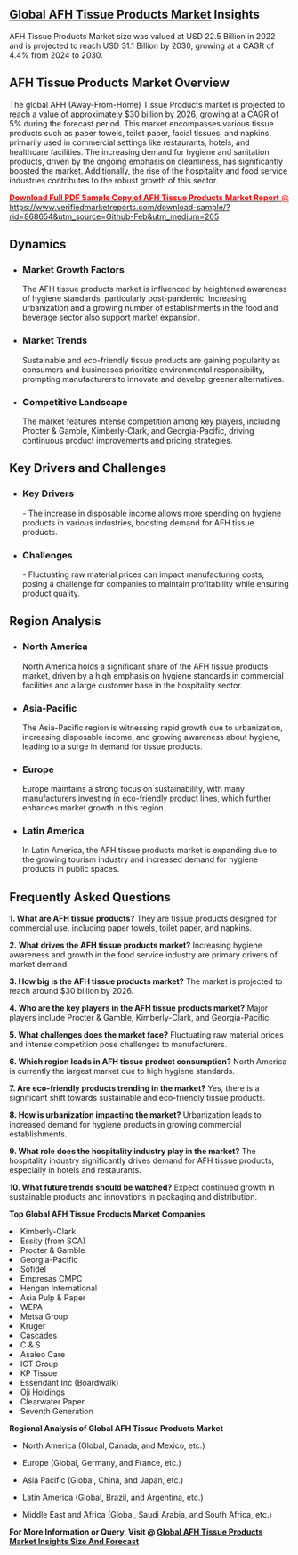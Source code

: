 <h2><a href="https://www.verifiedmarketreports.com/download-sample/?rid=868654&amp;utm_source=Github&amp;utm_medium=205" target="_blank">Global AFH Tissue Products Market</a> Insights</h2><p>AFH Tissue Products Market size was valued at USD 22.5 Billion in 2022 and is projected to reach USD 31.1 Billion by 2030, growing at a CAGR of 4.4% from 2024 to 2030.</p><p> <h2>AFH Tissue Products Market Overview</h2> <p>The global AFH (Away-From-Home) Tissue Products market is projected to reach a value of approximately $30 billion by 2026, growing at a CAGR of 5% during the forecast period. This market encompasses various tissue products such as paper towels, toilet paper, facial tissues, and napkins, primarily used in commercial settings like restaurants, hotels, and healthcare facilities. The increasing demand for hygiene and sanitation products, driven by the ongoing emphasis on cleanliness, has significantly boosted the market. Additionally, the rise of the hospitality and food service industries contributes to the robust growth of this sector.</p> <p><a href="#"><p><span class=""><span style="color: #ff0000;"><strong>Download Full PDF Sample Copy of AFH Tissue Products Market Report</strong> @ </span><a href="https://www.verifiedmarketreports.com/download-sample/?rid=868654&amp;utm_source=Github-Feb&amp;utm_medium=205" target="_blank">https://www.verifiedmarketreports.com/download-sample/?rid=868654&amp;utm_source=Github-Feb&amp;utm_medium=205</a></span></p></a></p> <h2>Dynamics</h2> <ul> <li><h3>Market Growth Factors</h3> The AFH tissue products market is influenced by heightened awareness of hygiene standards, particularly post-pandemic. Increasing urbanization and a growing number of establishments in the food and beverage sector also support market expansion. </li> <li><h3>Market Trends</h3> Sustainable and eco-friendly tissue products are gaining popularity as consumers and businesses prioritize environmental responsibility, prompting manufacturers to innovate and develop greener alternatives. </li> <li><h3>Competitive Landscape</h3> The market features intense competition among key players, including Procter & Gamble, Kimberly-Clark, and Georgia-Pacific, driving continuous product improvements and pricing strategies. </li> </ul> <h2>Key Drivers and Challenges</h2> <ul> <li><h3>Key Drivers</h3> - The increase in disposable income allows more spending on hygiene products in various industries, boosting demand for AFH tissue products.</li> <li><h3>Challenges</h3> - Fluctuating raw material prices can impact manufacturing costs, posing a challenge for companies to maintain profitability while ensuring product quality.</li> </ul> <h2>Region Analysis</h2> <ul> <li><h3>North America</h3> North America holds a significant share of the AFH tissue products market, driven by a high emphasis on hygiene standards in commercial facilities and a large customer base in the hospitality sector.</li> <li><h3>Asia-Pacific</h3> The Asia-Pacific region is witnessing rapid growth due to urbanization, increasing disposable income, and growing awareness about hygiene, leading to a surge in demand for tissue products.</li> <li><h3>Europe</h3> Europe maintains a strong focus on sustainability, with many manufacturers investing in eco-friendly product lines, which further enhances market growth in this region.</li> <li><h3>Latin America</h3> In Latin America, the AFH tissue products market is expanding due to the growing tourism industry and increased demand for hygiene products in public spaces.</li> </ul> <h2>Frequently Asked Questions</h2> <p><strong>1. What are AFH tissue products?</strong> They are tissue products designed for commercial use, including paper towels, toilet paper, and napkins.</p> <p><strong>2. What drives the AFH tissue products market?</strong> Increasing hygiene awareness and growth in the food service industry are primary drivers of market demand.</p> <p><strong>3. How big is the AFH tissue products market?</strong> The market is projected to reach around $30 billion by 2026.</p> <p><strong>4. Who are the key players in the AFH tissue products market?</strong> Major players include Procter & Gamble, Kimberly-Clark, and Georgia-Pacific.</p> <p><strong>5. What challenges does the market face?</strong> Fluctuating raw material prices and intense competition pose challenges to manufacturers.</p> <p><strong>6. Which region leads in AFH tissue product consumption?</strong> North America is currently the largest market due to high hygiene standards.</p> <p><strong>7. Are eco-friendly products trending in the market?</strong> Yes, there is a significant shift towards sustainable and eco-friendly tissue products.</p> <p><strong>8. How is urbanization impacting the market?</strong> Urbanization leads to increased demand for hygiene products in growing commercial establishments.</p> <p><strong>9. What role does the hospitality industry play in the market?</strong> The hospitality industry significantly drives demand for AFH tissue products, especially in hotels and restaurants.</p> <p><strong>10. What future trends should be watched?</strong> Expect continued growth in sustainable products and innovations in packaging and distribution.</p> </p><p><strong>Top Global AFH Tissue Products Market Companies</strong></p><div data-test-id=""><p><li>Kimberly-Clark</li><li> Essity (from SCA)</li><li> Procter & Gamble</li><li> Georgia-Pacific</li><li> Sofidel</li><li> Empresas CMPC</li><li> Hengan International</li><li> Asia Pulp & Paper</li><li> WEPA</li><li> Metsa Group</li><li> Kruger</li><li> Cascades</li><li> C & S</li><li> Asaleo Care</li><li> ICT Group</li><li> KP Tissue</li><li> Essendant Inc (Boardwalk)</li><li> Oji Holdings</li><li> Clearwater Paper</li><li> Seventh Generation</li></p><div><strong>Regional Analysis of&nbsp;Global AFH Tissue Products Market</strong></div><ul><li dir="ltr"><p dir="ltr">North America&nbsp;(Global, Canada, and Mexico, etc.)</p></li><li dir="ltr"><p dir="ltr">Europe (Global, Germany, and France, etc.)</p></li><li dir="ltr"><p dir="ltr">Asia Pacific&nbsp;(Global, China, and Japan, etc.)</p></li><li dir="ltr"><p dir="ltr">Latin America&nbsp;(Global, Brazil, and Argentina, etc.)</p></li><li dir="ltr">Middle East and Africa&nbsp;(Global, Saudi Arabia, and South Africa, etc.)</li></ul><p><strong>For More Information or Query, Visit @&nbsp;</strong><strong><a href="https://www.verifiedmarketreports.com/product/afh-tissue-products-market/?utm_source=Github&amp;utm_medium=205" target="_blank">Global AFH Tissue Products Market Insights Size And Forecast</a></strong></p></div>
